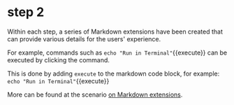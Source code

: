 # step 2

Within each step, a series of Markdown extensions have been created that can provide various details for the users' experience.

For example, commands such as `echo "Run in Terminal"`{{execute}}
 can be executed by clicking the command.

This is done by adding `execute` to the markdown code block, for example:
`echo "Run in Terminal"`{{execute}}

More can be found at the scenario [on Markdown extensions](https://katacoda.com/scenario-examples/scenarios/markdown-extensions).
